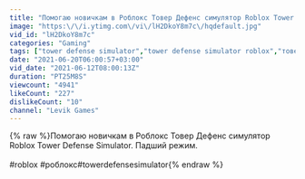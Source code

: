 ```yaml
---
title: "Помогаю новичкам в Роблокс Товер Дефенс симулятор Roblox Tower Defense Simulator"
image: "https:\/\/i.ytimg.com\/vi\/lH2DkoY8m7c\/hqdefault.jpg"
vid_id: "lH2DkoY8m7c"
categories: "Gaming"
tags: ["tower defense simulator","tower defense simulator roblox","товер дефенс роблокс"]
date: "2021-06-20T06:00:57+03:00"
vid_date: "2021-06-12T08:00:13Z"
duration: "PT25M8S"
viewcount: "4941"
likeCount: "227"
dislikeCount: "10"
channel: "Levik Games"
---
```

{% raw %}Помогаю новичкам в Роблокс Товер Дефенс симулятор Roblox Tower Defense Simulator. Падший режим.<br /><br />#roblox​ #роблокс​  #towerdefensesimulator​​{% endraw %}
